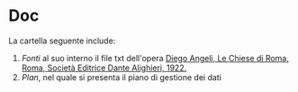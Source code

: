 # Doc 

La cartella seguente include: 
1. *Fonti* al suo interno il file txt dell'opera [Diego Angeli, Le Chiese di Roma, Roma, Società Editrice Dante Alighieri, 1922.](https://archive.org/details/lechiesediromagu00ange_0/page/n7/mode/2up)
2. *Plan*, nel quale si presenta il piano di gestione dei dati 

